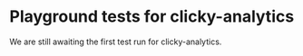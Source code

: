 # Playground tests for clicky-analytics
We are still awaiting the first test run for clicky-analytics.
